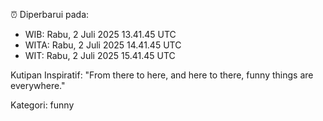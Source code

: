 ⏰ Diperbarui pada:
- WIB: Rabu, 2 Juli 2025 13.41.45 UTC
- WITA: Rabu, 2 Juli 2025 14.41.45 UTC
- WIT: Rabu, 2 Juli 2025 15.41.45 UTC

Kutipan Inspiratif:
"From there to here, and here to there, funny things are everywhere."


Kategori: funny

